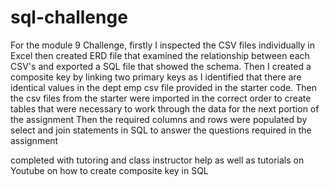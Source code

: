 # sql-challenge
For the module 9 Challenge, firstly I inspected the CSV  files individually in Excel then created ERD file that examined the relationship between each CSV's and exported a SQL file that showed the schema. Then I created a composite key by linking two primary keys as I identified that there are identical values in the dept emp csv file provided in the starter code.
Then the csv files from the starter were imported in the correct order to create tables that were necessary to work through the data for the next portion of the assignment
Then the required columns and rows were populated by select and join statements in SQL to answer the questions required in the assignment

completed with tutoring and class instructor help as well as tutorials on Youtube on how to create composite key in SQL
